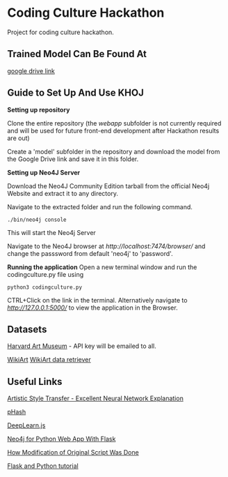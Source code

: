 # Coding Culture Hackathon
Project for coding culture hackathon.

## Trained Model Can Be Found At 

[google drive link](https://drive.google.com/open?id=18tzYWgoUXRSqt-iWVJfb4LhT_Xy6VPoz)


## Guide to Set Up And Use KHOJ

**Setting up repository**

Clone the entire repository (the *webapp* subfolder is not currently required and will be used for future front-end development after Hackathon results are out)

Create a 'model' subfolder in the repository and download the model from the Google Drive link and save it in this folder.

**Setting up Neo4J Server**

Download the Neo4J Community Edition tarball from the official Neo4j Website and extract it to any directory.

Navigate to the extracted folder and run the following command.

`./bin/neo4j console`

This will start the Neo4j Server

Navigate to the Neo4J browser at *http://localhost:7474/browser/* and change the passsword from default 'neo4j' to 'password'.

**Running the application**
Open a new terminal window and run the codingculture.py file using

`python3 codingculture.py`

CTRL+Click on the link in the terminal. Alternatively navigate to *http://127.0.0.1:5000/* to view the application in the Browser.

## Datasets

[Harvard Art Museum](https://www.harvardartmuseums.org/) - API key will be emailed to all.

[WikiArt](https://www.wikiart.org/) [WikiArt data retriever](https://github.com/lucasdavid/wikiart)

## Useful Links

[Artistic Style Transfer - Excellent Neural Network Explanation](https://harishnarayanan.org/writing/artistic-style-transfer/)

[pHash](https://www.phash.org/)

[DeepLearn.js](https://deeplearnjs.org/demos/mnist/mnist.html)

[Neo4j for Python Web App With Flask](https://neo4j.com/blog/building-python-web-application-using-flask-neo4j/)

[How Modification of Original Script Was Done](https://towardsdatascience.com/multi-label-image-classification-with-inception-net-cbb2ee538e30)

[Flask and Python tutorial](https://blog.miguelgrinberg.com/post/the-flask-mega-tutorial-part-i-hello-world)
